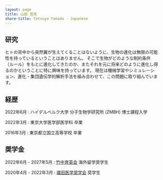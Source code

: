 ```yaml
---
layout: page
title: 山田 哲矢
share-title: Tetsuya Yamada - Japanese
---
```


## 研究
ヒトの背中から突然翼が生えてくることはないように、生物の進化は無限の可能性を持っているということはありません。
そこで生物がどのような制約条件（ルール）をもとに進化してきたのか、またそれを元に将来どのように進化し得るのかということに特に興味を持っています。
現在は機械学習やシミュレーション、進化・集団遺伝学的解析手法を組み合わせて、この問題に取り組んでいます。


## 経歴
2022年6月
: ハイデルベルク大学 分子生物学研究所 (ZMBH) 博士課程入学

2022年3月
: 東京大学医学部医学科 卒業

2016年3月
: 東京都立国立高等学校 卒業


## 奨学金
2022年6月 - 2027年5月
: <ins>[竹中育英会](https://www.takenaka-ikueikai.or.jp/)</ins> 海外留学奨学生

2020年4月 - 2022年3月
: <ins>[颯田医学奨学会](https://sattaigaku.or.jp/)</ins> 奨学生
